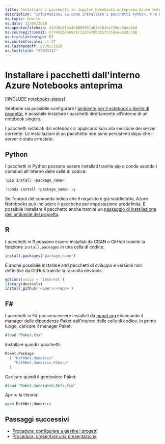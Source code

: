 ```yaml
---
title: Installare i pacchetti in Jupyter Notebooks-anteprima Azure Notebooks
description: "Informazioni su come installare i pacchetti Python, R e F # dall'interno di un notebook di Jupyter in esecuzione in Azure."
ms.topic: how-to
ms.date: 12/04/2018
ms.openlocfilehash: 43d38c9f3a4b0095967ab3e103ea729ec86ea2bd
ms.sourcegitcommit: 877491bd46921c11dd478bd25fc718ceee2dcc08
ms.translationtype: MT
ms.contentlocale: it-IT
ms.lasthandoff: 07/02/2020
ms.locfileid: "85831217"
---
```

# <a name="install-packages-from-within-azure-notebooks-preview"></a>Installare i pacchetti dall'interno Azure Notebooks anteprima

[!INCLUDE [notebooks-status](../../includes/notebooks-status.md)]

Sebbene sia possibile configurare l'[ambiente per il notebook a livello di progetto](configure-manage-azure-notebooks-projects.md#configure-the-project-environment), è possibile installare i pacchetti direttamente all'interno di un notebook singolo.

I pacchetti installati dal notebook si applicano solo alla sessione del server corrente. Le installazioni di un pacchetto non sono persistenti dopo che il server è stato arrestato.

## <a name="python"></a>Python

I pacchetti in Python possono essere installati tramite pip o conda usando i comandi all'interno delle celle di codice:

```bash
!pip install <package_name>

!conda install <package_name> -y
```

Se l'output del comando indica che il requisito è già soddisfatto, Azure Notebooks può includere il pacchetto per impostazione predefinita. È possibile installare il pacchetto anche tramite un [passaggio di installazione dell'ambiente del progetto](configure-manage-azure-notebooks-projects.md#configure-the-project-environment).

## <a name="r"></a>R

I pacchetti in R possono essere installati da CRAN o GitHub tramite la funzione `install.packages` in una cella di codice:

```r
install.packages("package_name")
```

È anche possibile installare altri pacchetti di sviluppo e versioni non definitive da GitHub tramite la raccolta devtools:

```r
options(unzip = 'internal')
library(devtools)
install_github('<user>/<repo>')
```

## <a name="f"></a>F#

I pacchetti in F# possono essere installati da [nuget.org](https://www.nuget.org) chiamando il manager delle dipendenze Paket dall'interno delle celle di codice. In primo luogo, caricare il manager Paket:

```fsharp
#load "Paket.fsx"
```

Installare quindi i pacchetti:

```fsharp
Paket.Package
  [ "MathNet.Numerics"
    "MathNet.Numerics.FSharp"
  ]
```

Caricare quindi il generatore Paket:
```fsharp
#load "Paket.Generated.Refs.fsx"
```

Aprire la libreria:
```fsharp
open MathNet.Numerics
```

## <a name="next-steps"></a>Passaggi successivi

- [Procedura: configurare e gestire i progetti](configure-manage-azure-notebooks-projects.md)
- [Procedura: presentare una presentazione](present-jupyter-notebooks-slideshow.md)
